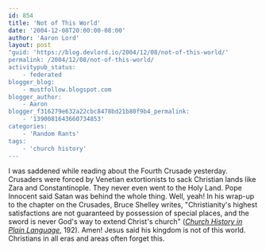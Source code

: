 ```yaml
---
id: 854
title: 'Not of This World'
date: '2004-12-08T20:00:00-08:00'
author: 'Aaron Lord'
layout: post
"guid: 'https://blog.devlord.io/2004/12/08/not-of-this-world/'
permalink: /2004/12/08/not-of-this-world/
activitypub_status:
    - federated
blogger_blog:
    - mustfollow.blogspot.com
blogger_author:
    - Aaron
blogger_f316279e632a22cbc8478bd21b80f9b4_permalink:
    - '1390081643660734853'
categories:
    - 'Random Rants'
tags:
    - 'church history'
---
```


I was saddened while reading about the Fourth Crusade yesterday. Crusaders were forced by Venetian extortionists to sack Christian lands like Zara and Constantinople. They never even went to the Holy Land. Pope Innocent said Satan was behind the whole thing. Well, yeah! In his wrap-up to the chapter on the Crusades, Bruce Shelley writes, "Christianity's highest satisfactions are not guaranteed by possession of special places, and the sword is never God's way to extend Christ's church" (<a href="http://www.amazon.com/exec/obidos/ASIN/0849938619/lbmusic"><em>Church History in Plain Language</em></a>, 192). Amen! Jesus said his kingdom is not of this world. Christians in all eras and areas often forget this.
<div class="blogger-post-footer"><img src="" alt="" width="1" height="1" /></div>
